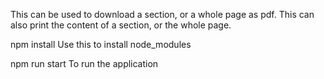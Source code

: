 This can be used to download a section, or a whole page as pdf.
This can also print the content of a section, or the whole page.

npm install
Use this to install node_modules

npm run start
To run the application